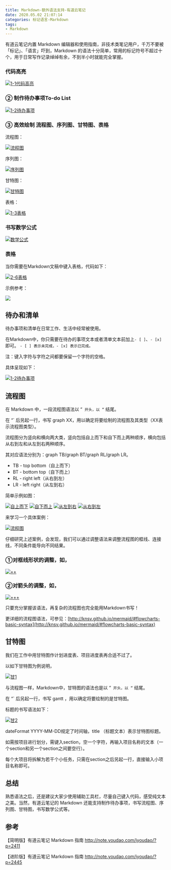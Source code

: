 ```yaml
---
title: Markdown-额外语法支持-有道云笔记
date: 2020.05.02 21:07:14
categories: 标记语言-Markdown
tags:
- Markdown
---
```


有道云笔记内置 Markdown 编辑器和使用指南，非技术类笔记用户，千万不要被「标记」、「语言」吓到，Markdown 的语法十分简单，常用的标记符号不超过十个，用于日常写作记录绰绰有余，不到半小时就能完全掌握。

### 代码高亮

[![1-1代码高亮](https://upload-images.jianshu.io/upload_images/1662509-b7a7f166d4e7d5b8.png?imageMogr2/auto-orient/strip%7CimageView2/2/w/1240)](http://note.youdao.com/iyoudao/wp-content/uploads/2016/09/1-1%E4%BB%A3%E7%A0%81%E9%AB%98%E4%BA%AE.png)

### ② 制作待办事项To-do List

[![1-2待办事项](https://upload-images.jianshu.io/upload_images/1662509-94629aa00cb9b52d.png?imageMogr2/auto-orient/strip%7CimageView2/2/w/1240)](http://note.youdao.com/iyoudao/wp-content/uploads/2016/09/1-2%E5%BE%85%E5%8A%9E%E4%BA%8B%E9%A1%B9.png)

### ③ 高效绘制 流程图、序列图、甘特图、表格

流程图：

[![流程图](https://upload-images.jianshu.io/upload_images/1662509-43987311d34bdf23.png?imageMogr2/auto-orient/strip%7CimageView2/2/w/1240)](http://note.youdao.com/iyoudao/wp-content/uploads/2016/09/%E6%B5%81%E7%A8%8B%E5%9B%BE.png)

序列图：

[![序列图](https://upload-images.jianshu.io/upload_images/1662509-f5da05b622070e6f.png?imageMogr2/auto-orient/strip%7CimageView2/2/w/1240)](http://note.youdao.com/iyoudao/wp-content/uploads/2016/09/%E5%BA%8F%E5%88%97%E5%9B%BE.png)

甘特图：

[![甘特图](https://upload-images.jianshu.io/upload_images/1662509-0f83048b12debd58.png?imageMogr2/auto-orient/strip%7CimageView2/2/w/1240)](http://note.youdao.com/iyoudao/wp-content/uploads/2016/09/%E7%94%98%E7%89%B9%E5%9B%BE.png)

表格：

[![1-3表格](https://upload-images.jianshu.io/upload_images/1662509-2a9acbce11965675.png?imageMogr2/auto-orient/strip%7CimageView2/2/w/1240)](http://note.youdao.com/iyoudao/wp-content/uploads/2016/09/1-3%E8%A1%A8%E6%A0%BC.png)

### 书写数学公式

[![数学公式](https://upload-images.jianshu.io/upload_images/1662509-0bbf19306cd873fb.png?imageMogr2/auto-orient/strip%7CimageView2/2/w/1240)](http://note.youdao.com/iyoudao/wp-content/uploads/2016/09/%E6%95%B0%E5%AD%A6%E5%85%AC%E5%BC%8F.png)

<!-- more -->

### 表格

当你需要在Markdown文稿中键入表格，代码如下：

[![2-6表格](https://upload-images.jianshu.io/upload_images/1662509-76d6f2b182e3ed5c.png?imageMogr2/auto-orient/strip%7CimageView2/2/w/1240)](http://note.youdao.com/iyoudao/wp-content/uploads/2016/09/2-6%E8%A1%A8%E6%A0%BC.png)

示例参考：

![](https://upload-images.jianshu.io/upload_images/1662509-616189a14e7cbce4.png?imageMogr2/auto-orient/strip%7CimageView2/2/w/1240)

## 待办和清单

待办事项和清单在日常工作、生活中经常被使用。

在Markdown中，你只需要在待办的事项文本或者清单文本前加上`- [ ]`、`- [x]`即可。
`- [ ] 表示未完成，- [x] 表示已完成。`

注：键入字符与字符之间都要保留一个字符的空格。

具体呈现如下：

[![1-2待办事项](https://upload-images.jianshu.io/upload_images/1662509-a98da5a3132f7c24.png?imageMogr2/auto-orient/strip%7CimageView2/2/w/1240)](http://note.youdao.com/iyoudao/wp-content/uploads/2016/09/1-2%E5%BE%85%E5%8A%9E%E4%BA%8B%E9%A1%B91.png)

## 流程图

在 Markdown 中，一段流程图语法以 “` 开头，以 “` 结尾。

在 “` 后另起一行，书写 graph XX，用以确定将要绘制的流程图及其类型（XX表示流程图类型）。

流程图分为竖向和横向两大类，竖向包括自上而下和自下而上两种顺序，横向包括从右到左和从左到右两种顺序。

其对应语法分别为：graph TB/graph BT/graph RL/graph LR。

* TB - top bottom（自上而下）
* BT - bottom top（自下而上）
* RL - right left（从右到左）
* LR - left right（从左到右）

简单示例如图：

[![自上而下](https://upload-images.jianshu.io/upload_images/1662509-4318f694ea393b40.png?imageMogr2/auto-orient/strip%7CimageView2/2/w/1240)](http://note.youdao.com/iyoudao/wp-content/uploads/2016/09/%E8%87%AA%E4%B8%8A%E8%80%8C%E4%B8%8B.png) [![自下而上](https://upload-images.jianshu.io/upload_images/1662509-40e38cb42dfbd303.png?imageMogr2/auto-orient/strip%7CimageView2/2/w/1240)](http://note.youdao.com/iyoudao/wp-content/uploads/2016/09/%E8%87%AA%E4%B8%8B%E8%80%8C%E4%B8%8A.png) [![从左到右](https://upload-images.jianshu.io/upload_images/1662509-d35b4b4be44d3080.png?imageMogr2/auto-orient/strip%7CimageView2/2/w/1240)](http://note.youdao.com/iyoudao/wp-content/uploads/2016/09/%E4%BB%8E%E5%B7%A6%E5%88%B0%E5%8F%B3.png) [![从右到左](https://upload-images.jianshu.io/upload_images/1662509-4081949a53daf197.png?imageMogr2/auto-orient/strip%7CimageView2/2/w/1240)](http://note.youdao.com/iyoudao/wp-content/uploads/2016/09/%E4%BB%8E%E5%8F%B3%E5%88%B0%E5%B7%A6.png)

来学习一个具体案例：

[![流程图](https://upload-images.jianshu.io/upload_images/1662509-83a1b607692e8d2b.png?imageMogr2/auto-orient/strip%7CimageView2/2/w/1240)](http://note.youdao.com/iyoudao/wp-content/uploads/2016/09/%E6%B5%81%E7%A8%8B%E5%9B%BE1.png)

仔细研究上述案例，会发现，我们可以通过调整语法来调整流程图的框线、连接线，不同条件能导向不同结果。

### ①对框线形状的调整，如，

[![++](https://upload-images.jianshu.io/upload_images/1662509-cd3e9d8da2c629ff.png?imageMogr2/auto-orient/strip%7CimageView2/2/w/1240)](http://note.youdao.com/iyoudao/wp-content/uploads/2016/09/++.png)

### ②对箭头的调整，如，

[![+++](https://upload-images.jianshu.io/upload_images/1662509-51dbf5595a4deae4.png?imageMogr2/auto-orient/strip%7CimageView2/2/w/1240)](http://note.youdao.com/iyoudao/wp-content/uploads/2016/09/+++.png)

只要充分掌握该语法，再复杂的流程图也完全能用Markdown书写！

更详细的流程图语法，可参见：[http://knsv.github.io/mermaid/#flowcharts-basic-syntax](http://knsv.github.io/mermaid/#flowcharts-basic-syntax)

## 甘特图

我们在工作中用甘特图作计划进度表、项目进度表再合适不过了。

以如下甘特图为例说明，

[![甘1](https://upload-images.jianshu.io/upload_images/1662509-d1309c57e06c7748.png?imageMogr2/auto-orient/strip%7CimageView2/2/w/1240)](http://note.youdao.com/iyoudao/wp-content/uploads/2016/09/%E7%94%981.png)

与流程图一样，Markdown中，甘特图的语法也是以 “` 开头，以 “` 结尾。

在 “` 后另起一行，书写 gantt ，用以确定将要绘制的是甘特图。

标题的书写语法如下：

[![甘2](https://upload-images.jianshu.io/upload_images/1662509-5ad5cad573884adc.png?imageMogr2/auto-orient/strip%7CimageView2/2/w/1240)](http://note.youdao.com/iyoudao/wp-content/uploads/2016/09/%E7%94%982.png)

dateFormat YYYY-MM-DD规定了时间轴，title （标题文本）表示甘特图标题。

如需按项目进行划分，需键入section，空一个字符，再输入项目名称的文本（一个section和另一个section之间要空行）。

每个大项目将拆解为若干个小任务，只需在section之后另起一行，直接输入小项目名称即可。

## 总结

熟悉语法之后，还是建议大家少使用辅助工具栏，尽量自己键入代码，感受纯文本之美。当然，有道云笔记的 Markdown 还能支持制作待办事项，书写流程图、序列图、甘特图，书写数学公式等。

## 参考

【简明版】有道云笔记 Markdown 指南
<http://note.youdao.com/iyoudao/?p=2411>

【进阶版】有道云笔记 Markdown 指南
<http://note.youdao.com/iyoudao/?p=2445>
